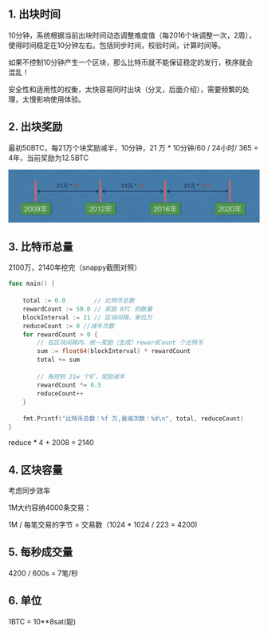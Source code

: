 ## 1. 出块时间

10分钟，系统根据当前出块时间动态调整难度值（每2016个块调整一次，2周），使得时间稳定在10分钟左右。包括同步时间，校验时间，计算时间等。

如果不控制10分钟产生一个区块，那么比特币就不能保证稳定的发行，秩序就会混乱！

安全性和适用性的权衡，太快容易同时出块（分叉，后面介绍），需要频繁的处理，太慢影响使用体验。

## 2. 出块奖励

最初50BTC，每21万个块奖励减半，10分钟，21 万 * 10分钟/60 / 24小时/ 365 = 4年，当前奖励为12.5BTC

![img](assets/006tNbRwly1fw30y5wqqij31ac09r1b5.jpg)

## 3. 比特币总量

2100万，2140年挖完（snappy截图对照）

```go
func main() {

    total := 0.0        // 比特币总数
    rewardCount := 50.0 // 奖励 BTC 的数量
    blockInterval := 21 // 区块间隔，单位万
    reduceCount := 0 //减半次数
    for rewardCount > 0 {
        // 在区块间隔内，统一奖励（生成）rewardCount 个比特币
        sum := float64(blockInterval) * rewardCount
        total += sum

        // 每挖到 21w 个矿，奖励减半
        rewardCount *= 0.5
        reduceCount++
    }

    fmt.Printf("比特币总数：%f 万,衰减次数：%d\n", total, reduceCount)
}
```

reduce * 4 + 2008 = 2140

## 4. 区块容量

考虑同步效率

1M大约容纳4000条交易：

1M / 每笔交易的字节 = 交易数（1024 * 1024 / 223 = 4200)

## 5. 每秒成交量

4200 / 600s = 7笔/秒

## 6. 单位

1BTC = 10**8sat(聪)